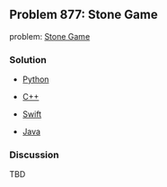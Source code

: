 ## Problem 877: Stone Game

problem: [Stone Game](https://leetcode.com/problems/stone-game/)

### Solution

- [Python](../python/problem877.py)

- [C++](../cpp/problem877.cpp)

- [Swift](../swift/problem877.swift)

- [Java](../java/problem877.java)

### Discussion

TBD

